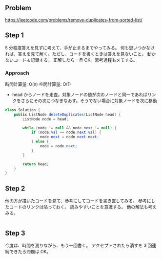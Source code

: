 ## Problem

https://leetcode.com/problems/remove-duplicates-from-sorted-list/

## Step 1

5 分程度答えを見ずに考えて、手が止まるまでやってみる。
何も思いつかなければ、答えを見て解く。ただし、コードを書くときは答えを見ないこと。
動かないコードも記録する。
正解したら一旦 OK。思考過程もメモする。

### Approach

時間計算量: O(n)
空間計算量: O(1)

- head からノードを走査。対象ノードの値が次のノードと同一であればリンクをさらにその次につなぎなおす。そうでない場合に対象ノードを次に移動

```java
class Solution {
    public ListNode deleteDuplicates(ListNode head) {
        ListNode node = head;

        while (node != null && node.next != null) {
            if (node.val == node.next.val) {
                node.next = node.next.next;
            } else {
                node = node.next;
            }
        }

        return head;
    }
}
```

## Step 2

他の方が描いたコードを見て、参考にしてコードを書き直してみる。
参考にしたコードのリンクは貼っておく。
読みやすいことを意識する。
他の解法も考えみる。

```java

```

## Step 3

今度は、時間を測りながら、もう一回書く。
アクセプトされたら消すを 3 回連続できたら問題は OK。

```java

```
